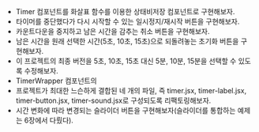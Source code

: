 - Timer 컴포넌트를 화살표 함수를 이용한 상태비저장 컴포넌트로 구현해보자.
- 타이머를 중단했다가 다시 시작할 수 있는 일시정지/재시작 버튼을 구현해보자.
- 카운트다운을 중지하고 남은 시간을 감추는 취소 버튼을 구현해보자.
- 남은 시간을 원래 선택한 시간(5초, 10초, 15초)으로 되돌려놓는 초기화 버튼을 구현해보자.
- 이 프로젝트의 최종 버전을 5초, 10초, 15초 대신 5분, 10분, 15분을 선택할 수 있도록 수정해보자.
- TimerWrapper 컴포넌트의 <audio> 태그와 Timer 컴포넌트가 호출하는 play() 메서드의 결합을 분리해보자.
- 프로젝트가 최대한 느슨하게 결합된 네 개의 파일, 즉 timer.jsx, timer-label.jsx, timer-button.jsx, timer-sound.jsx로 구성되도록 리팩토링해보자.
- 시간 변화에 따라 변경되는 슬라이더 버튼을 구현해보자(슬라이더를 통합하는 예제는 6장에서 다뤘다).
